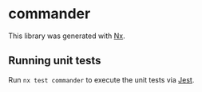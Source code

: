 # commander

This library was generated with [Nx](https://nx.dev).

## Running unit tests

Run `nx test commander` to execute the unit tests via [Jest](https://jestjs.io).
